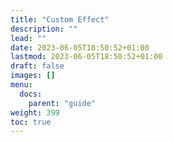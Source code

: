 ```yaml
---
title: "Custom Effect"
description: ""
lead: ""
date: 2023-06-05T18:50:52+01:00
lastmod: 2023-06-05T18:50:52+01:00
draft: false
images: []
menu:
  docs:
    parent: "guide"
weight: 399
toc: true
---
```

